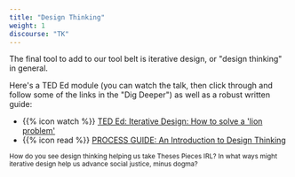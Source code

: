 ```yaml
---
title: "Design Thinking"
weight: 1
discourse: "TK"
---
```


The final tool to add to our tool belt is iterative design, or "design thinking" in general.

Here's a TED Ed module (you can watch the talk, then click through and follow some of the links in the "Dig Deeper") as well as a robust written guide:

- {{% icon watch %}} [TED Ed: Iterative Design: How to solve a 'lion problem'](https://ed.ted.com/featured/rNWJUXuQ)
- {{% icon read %}} [PROCESS GUIDE: An Introduction to Design Thinking](https://dschool-old.stanford.edu/sandbox/groups/designresources/wiki/36873/attachments/74b3d/ModeGuideBOOTCAMP2010L.pdf)

<small>How do you see design thinking helping us take Theses Pieces IRL? In what ways might iterative design help us advance social justice, minus dogma?</small>
